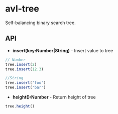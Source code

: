 # avl-tree
Self-balancing binary search tree.

## API 

* **insert(key:Number|String)** - Insert value to tree
```javascript
// Number
tree.insert(2)
tree.insert(12.3)

//String
tree.insert('foo')
tree.insert('bar')
```

* **height():Number** - Return height of tree
```javascript
tree.height()
```